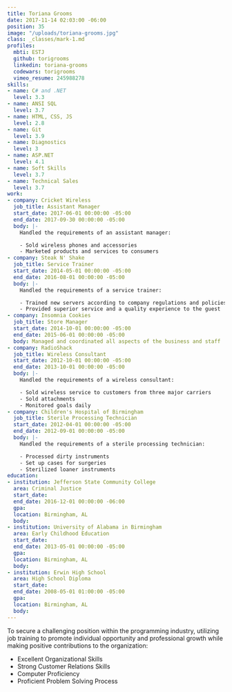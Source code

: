 ```yaml
---
title: Toriana Grooms
date: 2017-11-14 02:03:00 -06:00
position: 35
image: "/uploads/toriana-grooms.jpg"
class: _classes/mark-1.md
profiles:
  mbti: ESTJ
  github: torigrooms
  linkedin: toriana-grooms
  codewars: torigrooms
  vimeo_resume: 245988278
skills:
- name: C# and .NET
  level: 3.3
- name: ANSI SQL
  level: 3.7
- name: HTML, CSS, JS
  level: 2.8
- name: Git
  level: 3.9
- name: Diagnostics
  level: 3
- name: ASP.NET
  level: 4.1
- name: Soft Skills
  level: 3.7
- name: Technical Sales
  level: 3.7
work:
- company: Cricket Wireless
  job_title: Assistant Manager
  start_date: 2017-06-01 00:00:00 -05:00
  end_date: 2017-09-30 00:00:00 -05:00
  body: |-
    Handled the requirements of an assistant manager:

    - Sold wireless phones and accessories
    - Marketed products and services to consumers
- company: Steak N' Shake
  job_title: Service Trainer
  start_date: 2014-05-01 00:00:00 -05:00
  end_date: 2016-08-01 00:00:00 -05:00
  body: |-
    Handled the requirements of a service trainer:

    - Trained new servers according to company regulations and policies
    - Provided superior service and a quality experience to the guest
- company: Insomnia Cookies
  job_title: Store Manager
  start_date: 2014-10-01 00:00:00 -05:00
  end_date: 2015-06-01 00:00:00 -05:00
  body: Managed and coordinated all aspects of the business and staff
- company: RadioShack
  job_title: Wireless Consultant
  start_date: 2012-10-01 00:00:00 -05:00
  end_date: 2013-10-01 00:00:00 -05:00
  body: |-
    Handled the requirements of a wireless consultant:

    - Sold wireless service to customers from three major carriers
    - Sold attachments
    - Monitored goals daily
- company: Children's Hospital of Birmingham
  job_title: Sterile Processing Technician
  start_date: 2012-04-01 00:00:00 -05:00
  end_date: 2012-09-01 00:00:00 -05:00
  body: |-
    Handled the requirements of a sterile processing technician:

    - Processed dirty instruments
    - Set up cases for surgeries
    - Sterilized loaner instruments
education:
- institution: Jefferson State Community College
  area: Criminal Justice
  start_date: 
  end_date: 2016-12-01 00:00:00 -06:00
  gpa: 
  location: Birmingham, AL
  body: 
- institution: University of Alabama in Birmingham
  area: Early Childhood Education
  start_date: 
  end_date: 2013-05-01 00:00:00 -05:00
  gpa: 
  location: Birmingham, AL
  body: 
- institution: Erwin High School
  area: High School Diploma
  start_date: 
  end_date: 2008-05-01 01:00:00 -05:00
  gpa: 
  location: Birmingham, AL
  body: 
---
```


To secure a challenging position within the programming industry, utilizing job training to promote individual opportunity and professional growth while making positive contributions to the organization:

- Excellent Organizational Skills
- Strong Customer Relations Skills
- Computer Proficiency
- Proficient Problem Solving Process
